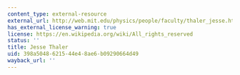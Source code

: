 ```yaml
---
content_type: external-resource
external_url: http://web.mit.edu/physics/people/faculty/thaler_jesse.html
has_external_license_warning: true
license: https://en.wikipedia.org/wiki/All_rights_reserved
status: ''
title: Jesse Thaler
uid: 398a5048-6215-44e4-8ae6-b09290664d49
wayback_url: ''
---
```

